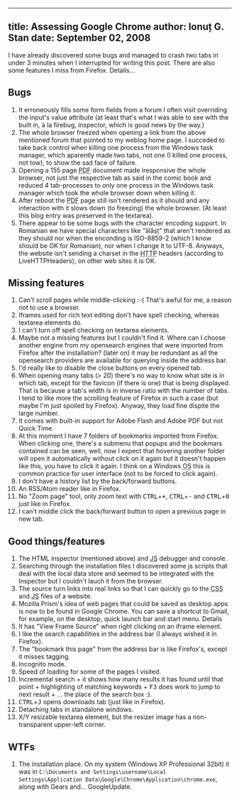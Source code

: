 ------------------------------
title: Assessing Google Chrome
author: Ionuț G. Stan
date: September 02, 2008
------------------------------


I have already discovered some bugs and managed to crash two tabs in under 3
minutes when I interrupted for writing this post. There are also some features
I miss from Firefox. Details...


Bugs
----

   1. It erroneously fills some form fields from a forum I often visit overriding
      the input's value attribute (at least that's what I was able to see with the
      built in, à la firebug, inspector, which is good news by the way.)
   2. The whole browser freezed when opening a link from the above mentioned forum
      that pointed to my weblog home page. I succeded to take back control when
      killing one process from the Windows task manager, which aparently made two
      tabs, not one (I killed one process, not tow), to show the sad face of failure.
   3. Opening a 155 page <abbr title="Portable Document Format">PDF</abbr> document
      made iresponsive the whole browser, not just the respective tab as said in
      the comic book and reduced 4 tab-processes to only one process in the
      Windows task manager which took the whole browser down when killing it.
   4. After reboot the <abbr title="Portable Document Format">PDF</abbr> page
      still isn't rendered as it should and any interaction with it slows down
      (to freezing) the whole browser. (At least this blog entry was preserved
      in the textarea).
   5. There appear to be some bugs with the character encoding support. In
      Romanian we have special characters like "ăîâșț" that aren't rendered as
      they should nor when the enconding is ISO-8859-2 (which I know should be
      OK for Romanian), nor when I change it to UTF-8. Anyways, the website isn't
      sending a charset in the <abbr title="HyperText Transfer Protocol">HTTP</abbr>
      headers (according to LiveHTTPHeaders), on other web sites it is OK.


Missing features
----------------

   1. Can't scroll pages while middle-clicking :-( That's awful for me, a reason not to use a browser.
   2. Iframes used for rich text editing don't have spell checking, whereas textarea elements do.
   3. I can't turn off spell checking on textarea elements.
   4. Maybe not a missing features but I couldn't find it. Where can I choose
      another engine from my opensearch engines that were imported from Firefox
      after the installation? (later on) it may be redundant as all the opensearch
      providers are available for querying inside the address bar.
   5. I'd really like to disable the close buttons on every opened tab.
   6. When opening many tabs (> 20) there's no way to know what site is in which
      tab, except for the favicon (if there is one) that is being displayed. That
      is because a tab's width is in inverse ratio with the number of tabs. I
      tend to like more the scrolling feature of Firefox in such a case (but
      maybe I'm just spoiled by Firefox). Anyway, they load fine dispite the
      large number.
   7. It comes with built-in support for Adobe Flash and Adobe PDF but not Quick Time.
   8. At this moment I have 7 folders of bookmarks imported from Firefox. When
      clicking one, there's a submenu that popups and the bookmars contained can
      be seen, well, now I expect that hovering another folder will open it
      automatically without click on it again but it doesn't happen like this,
      you have to click it again. I think on a Windows <abbr title="Operating System">OS</abbr>
      this is common practice for user interface (not to be forced to click again).
   9. I don't have a history list by the back/forward buttons.
  10. An RSS/Atom reader like in Firefox.
  11. No "Zoom page" tool, only zoom text with <kbd>CTRL</kbd>+<kbd>+</kbd>,
      <kbd>CTRL</kbd>+<kbd>-</kbd> and <kbd>CTRL</kbd>+<kbd>0</kbd> just like in Firefox.
  12. I can't middle click the back/forward button to open a previous page in new tab.


Good things/features
--------------------

   1. The HTML inspector (mentioned above) and <abbr title="JavaScript">JS</abbr>
      debugger and console.
   2. Searching through the installation files I discovered some js scripts that
      deal with the local data store and seemed to be integrated with the Inspector
      but I couldn't lauch it from the browser.
   3. The source turn links into real links so that I can quickly go to the 
      <abbr title="Cascading Style Sheets">CSS</abbr> and <abbr title="JavaScript">JS</abbr>
      files of a website.
   4. Mozilla Prism's idea of web pages that could be saved as desktop apps is
      now to be found in Google Chrome. You can save a shortcut to Gmail, for
      example, on the desktop, quick launch bar and start menu. Details
   5. It has "View Frame Source" when right clicking on an iframe element.
   6. I like the search capabilities in the address bar (I always wished it in Firefox).
   7. The "bookmark this page" from the address bar is like Firefox's, except it misses tagging.
   8. Incognito mode.
   9. Speed of loading for some of the pages I visited.
  10. Incremental search + it shows how many results it has found until that
      point + highlighting of matching keywords + <kbd>F3</kbd> does work to jump to next
      result + ... the place of the search box :).
  11. <kbd>CTRL</kbd>+<kbd>J</kbd> opens downloads tab (just like in Firefox).
  12. Detaching tabs in standalone windows.
  13. X/Y resizable textarea element, but the resizer image has a non-transparent
      upper-left corner.


WTFs
----

   1. The installation place. On my system (Windows XP Professional 32bit) it was in
      `C:\Documents and Settings\username\Local Settings\Application Data\Google\Chrome\Application\chrome.exe`,
      along with Gears and... GoogleUpdate.

